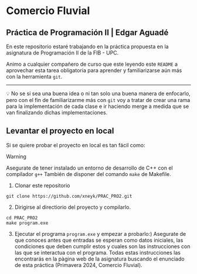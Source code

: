 # Comercio Fluvial 
## Práctica de Programación II | Edgar Aguadé

En este repositorio estaré trabajando en la práctica propuesta en la asignatura de Programación II de la FIB - UPC.

Animo a cualquier compañero de curso que este leyendo este `README` a aprovechar esta tarea obligatoria para aprender y familiarizarse aún más con la herramienta `git`.

---

💡 No se si sea una buena idea o ni tan solo una buena manera de enfocarlo, pero con el fin de familiarizarme más con `git` voy a tratar de crear una rama para la implementación de cada clase e ir haciendo merge a medida que se van finalizando dichas implementaciones.

## Levantar el proyecto en local

Si se quiere probar el proyecto en local es tan fácil como:
> [!warning] 
> Asegurate de tener instalado un entorno de desarrollo de C++ con el compilador `g++`
> También de disponer del comando `make` de Makefile.

1. Clonar este repositorio
```shell
git clone https://github.com/xneyk/PRAC_PRO2.git
```
2. Dirigirse al directiorio del proyecto y compilarlo.
```shell
cd PRAC_PRO2
make program.exe
```
3. Ejecutar el programa `program.exe` y empezar a probarlo:)
Asegurate de que conoces antes que entradas se esperan como datos iniciales, las condiciones que deben cumplir estos y cuales son las instrucciones con las que se interactua con el programa.
Todas estas instrucciones las encontrarás en la pàgina web de la asignatura buscando el enunciado de esta práctica (Primavera 2024, Comercio Fluvial).